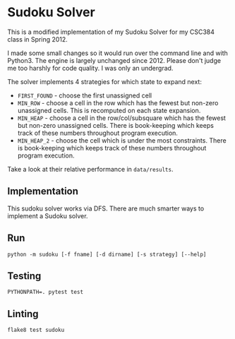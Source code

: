 Sudoku Solver
======

This is a modified implementation of my Sudoku Solver for my CSC384 class in Spring 2012.

I made some small changes so it would run over the command line and with Python3.
The engine is largely unchanged since 2012. Please don't judge me too harshly for code quality. I was only an undergrad.

The solver implements 4 strategies for which state to expand next:

- `FIRST_FOUND` - choose the first unassigned cell
- `MIN_ROW` - choose a cell in the row which has the fewest but non-zero unassigned cells. This is recomputed on each state expansion.
- `MIN_HEAP` - choose a cell in the row/col/subsquare which has the fewest but non-zero unassigned cells. There is book-keeping which keeps track of these numbers throughout program execution.
- `MIN_HEAP_2` - choose the cell which is under the most constraints. There is book-keeping which keeps track of these numbers throughout program execution.

Take a look at their relative performance in `data/results`.

## Implementation

This sudoku solver works via DFS. There are much smarter ways to implement a Sudoku solver.

## Run

```
python -m sudoku [-f fname] [-d dirname] [-s strategy] [--help]
```

## Testing

```
PYTHONPATH=. pytest test
```

## Linting

```
flake8 test sudoku
```